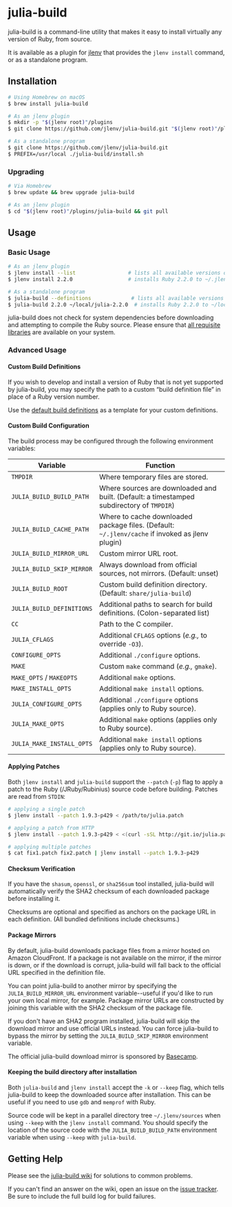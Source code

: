 # julia-build

julia-build is a command-line utility that makes it easy to install virtually any
version of Ruby, from source.

It is available as a plugin for [jlenv][] that
provides the `jlenv install` command, or as a standalone program.

## Installation

```sh
# Using Homebrew on macOS
$ brew install julia-build

# As an jlenv plugin
$ mkdir -p "$(jlenv root)"/plugins
$ git clone https://github.com/jlenv/julia-build.git "$(jlenv root)"/plugins/julia-build

# As a standalone program
$ git clone https://github.com/jlenv/julia-build.git
$ PREFIX=/usr/local ./julia-build/install.sh
```

### Upgrading

```sh
# Via Homebrew
$ brew update && brew upgrade julia-build

# As an jlenv plugin
$ cd "$(jlenv root)"/plugins/julia-build && git pull
```

## Usage

### Basic Usage

```sh
# As an jlenv plugin
$ jlenv install --list                 # lists all available versions of Ruby
$ jlenv install 2.2.0                  # installs Ruby 2.2.0 to ~/.jlenv/versions

# As a standalone program
$ julia-build --definitions             # lists all available versions of Ruby
$ julia-build 2.2.0 ~/local/julia-2.2.0  # installs Ruby 2.2.0 to ~/local/julia-2.2.0
```

julia-build does not check for system dependencies before downloading and
attempting to compile the Ruby source. Please ensure that [all requisite
libraries][build-env] are available on your system.

### Advanced Usage

#### Custom Build Definitions

If you wish to develop and install a version of Ruby that is not yet supported
by julia-build, you may specify the path to a custom “build definition file” in
place of a Ruby version number.

Use the [default build definitions][definitions] as a template for your custom
definitions.

#### Custom Build Configuration

The build process may be configured through the following environment variables:

| Variable                 | Function                                                                                         |
| ------------------------ | ------------------------------------------------------------------------------------------------ |
| `TMPDIR`                 | Where temporary files are stored.                                                                |
| `JULIA_BUILD_BUILD_PATH`  | Where sources are downloaded and built. (Default: a timestamped subdirectory of `TMPDIR`)        |
| `JULIA_BUILD_CACHE_PATH`  | Where to cache downloaded package files. (Default: `~/.jlenv/cache` if invoked as jlenv plugin)  |
| `JULIA_BUILD_MIRROR_URL`  | Custom mirror URL root.                                                                          |
| `JULIA_BUILD_SKIP_MIRROR` | Always download from official sources, not mirrors. (Default: unset)                             |
| `JULIA_BUILD_ROOT`        | Custom build definition directory. (Default: `share/julia-build`)                                 |
| `JULIA_BUILD_DEFINITIONS` | Additional paths to search for build definitions. (Colon-separated list)                         |
| `CC`                     | Path to the C compiler.                                                                          |
| `JULIA_CFLAGS`            | Additional `CFLAGS` options (_e.g.,_ to override `-O3`).                                         |
| `CONFIGURE_OPTS`         | Additional `./configure` options.                                                                |
| `MAKE`                   | Custom `make` command (_e.g.,_ `gmake`).                                                         |
| `MAKE_OPTS` / `MAKEOPTS` | Additional `make` options.                                                                       |
| `MAKE_INSTALL_OPTS`      | Additional `make install` options.                                                               |
| `JULIA_CONFIGURE_OPTS`    | Additional `./configure` options (applies only to Ruby source).                                  |
| `JULIA_MAKE_OPTS`         | Additional `make` options (applies only to Ruby source).                                         |
| `JULIA_MAKE_INSTALL_OPTS` | Additional `make install` options (applies only to Ruby source).                                 |

#### Applying Patches

Both `jlenv install` and `julia-build` support the `--patch` (`-p`) flag to apply
a patch to the Ruby (/JRuby/Rubinius) source code before building. Patches are
read from `STDIN`:

```sh
# applying a single patch
$ jlenv install --patch 1.9.3-p429 < /path/to/julia.patch

# applying a patch from HTTP
$ jlenv install --patch 1.9.3-p429 < <(curl -sSL http://git.io/julia.patch)

# applying multiple patches
$ cat fix1.patch fix2.patch | jlenv install --patch 1.9.3-p429
```

#### Checksum Verification

If you have the `shasum`, `openssl`, or `sha256sum` tool installed, julia-build will
automatically verify the SHA2 checksum of each downloaded package before
installing it.

Checksums are optional and specified as anchors on the package URL in each
definition. (All bundled definitions include checksums.)

#### Package Mirrors

By default, julia-build downloads package files from a mirror hosted on Amazon
CloudFront. If a package is not available on the mirror, if the mirror is
down, or if the download is corrupt, julia-build will fall back to the official
URL specified in the definition file.

You can point julia-build to another mirror by specifying the
`JULIA_BUILD_MIRROR_URL` environment variable--useful if you'd like to run your
own local mirror, for example. Package mirror URLs are constructed by joining
this variable with the SHA2 checksum of the package file.

If you don't have an SHA2 program installed, julia-build will skip the download
mirror and use official URLs instead. You can force julia-build to bypass the
mirror by setting the `JULIA_BUILD_SKIP_MIRROR` environment variable.

The official julia-build download mirror is sponsored by
[Basecamp](https://basecamp.com/).

#### Keeping the build directory after installation

Both `julia-build` and `jlenv install` accept the `-k` or `--keep` flag, which
tells julia-build to keep the downloaded source after installation. This can be
useful if you need to use `gdb` and `memprof` with Ruby.

Source code will be kept in a parallel directory tree `~/.jlenv/sources` when
using `--keep` with the `jlenv install` command. You should specify the
location of the source code with the `JULIA_BUILD_BUILD_PATH` environment
variable when using `--keep` with `julia-build`.

## Getting Help

Please see the [julia-build wiki][wiki] for solutions to common problems.

If you can't find an answer on the wiki, open an issue on the [issue tracker][].
Be sure to include the full build log for build failures.


  [jlenv]: https://github.com/jlenv/jlenv
  [definitions]: https://github.com/jlenv/julia-build/tree/master/share/julia-build
  [wiki]: https://github.com/jlenv/julia-build/wiki
  [build-env]: https://github.com/jlenv/julia-build/wiki#suggested-build-environment
  [issue tracker]: https://github.com/jlenv/julia-build/issues
